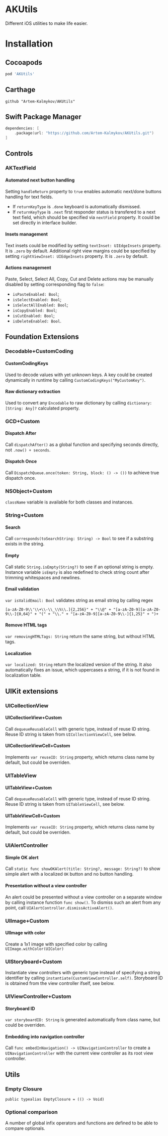 # AKUtils
Different iOS utilities to make life easier.

# Installation
## Cocoapods
```ruby
pod 'AKUtils'
```
## Carthage
```
github "Artem-Kalmykov/AKUtils"
```
## Swift Package Manager
```swift
dependencies: [
    .package(url: "https://github.com/Artem-Kalmykov/AKUtils.git")
]
```

## Controls

### AKTextField
#### Automated next button handling
Setting `handleReturn` property to `true` enables automatic next/done buttons handling for text fields.
- If `returnKeyType` is `.done` keyboard is automatically dismissed.
- If `returnKeyType` is `.next` first responder status is transfered to a next text field, which should be specified via `nextField` property. It could be set directly in interface builder.

#### Insets management
Text insets could be modified by setting `textInset: UIEdgeInsets` property. It is `.zero` by default.
Additional right view margins could be specified by setting `rightViewInset: UIEdgeInsets` property. It is `.zero` by default.

#### Actions management
Paste, Select, Select All, Copy, Cut and Delete actions may be manually disabled by setting corresponding flag to `false`:
- `isPasteEnabled: Bool`;
- `isSelectEnabled: Bool`;
- `isSelectAllEnabled: Bool`;
- `isCopyEnabled: Bool`;
- `isCutEnabled: Bool`;
- `isDeleteEnabled: Bool`.

## Foundation Extensions

### Decodable+CustomCoding
#### CustomCodingKeys
Used to decode values with yet unknown keys. A key could be created dynamically in runtime by calling `CustomCodingKeys("MyCustomKey")`.
#### Raw dictionary extraction
Used to convert any `Encodable` to raw dictionary by calling `dictionary: [String: Any]?` calculated property.

### GCD+Custom
#### Dispatch After
Call `dispatchAfter()` as a global function and specifying seconds directly, not `.now() + seconds`.
#### Dispatch Once
Call `DispatchQueue.once(token: String, block: () -> ())` to achieve true dispatch once.

### NSObject+Custom
`className` variable is available for both classes and instances.

### String+Custom
#### Search
Call `corresponds(toSearchString: String) -> Bool` to see if a substring exists in the string.
#### Empty
Call static `String.isEmpty(String?)` to see if an optional string is empty. Instance variable `isEmpty` is also redefined to check string count after trimming whitespaces and newlines.
#### Email validation
`var isValidEmail: Bool` validates string as email string by calling regex
```
[a-zA-Z0-9\\'\\+\\-\\_\\%\\.]{2,256}" + "\\@" + "[a-zA-Z0-9][a-zA-Z0-9\\-]{0,64}" + "(" + "\\." + "[a-zA-Z0-9][a-zA-Z0-9\\-]{1,25}" + ")+
```
#### Remove HTML tags
`var removingHTMLTags: String` return the same string, but without HTML tags.
#### Localization
`var localized: String` return the localized version of the string. It also automatically fixes an issue, which uppercases a string, if it is not found in localization table.

## UIKit extensions

### UICollectionView
#### UICollectionView+Custom
Call `dequeueReusableCell` with generic type, instead of reuse ID string. Reuse ID string is taken from `UICollectionViewCell`, see below.
#### UICollectionViewCell+Custom
Implements `var reuseID: String` property, which returns class name by default, but could be overriden.

### UITableView
#### UITableView+Custom
Call `dequeueReusableCell` with generic type, instead of reuse ID string. Reuse ID string is taken from `UITableViewCell`, see below.
#### UITableViewCell+Custom
Implements `var reuseID: String` property, which returns class name by default, but could be overriden.

### UIAlertController
#### Simple OK alert
Call `static func showOKAlert(title: String?, message: String?)` to show simple alert with a localized `OK` button and no button handling.
#### Presentation without a view controller
An alert could be presented without a view controller on a separate window by calling instance function `func show()`. To dismiss such an alert from any point, call `UIAlertController.dismissActiveAlert()`.

### UIImage+Custom
#### UIImage with color
Create a 1x1 image with specified color by calling `UIImage.withColor(UIColor)`

### UIStoryboard+Custom
Instantiate view controllers with generic type instead of specifying a string identifier by calling `instantiate(CustomViewController.self)`. Storyboard ID is obtained from the view controller ifself, see below.

### UIViewController+Custom
#### Storyboard ID
`var storyboardID: String` is generated automatically from class name, but could be overriden.

#### Embedding into navigation controller
Call `func embedInNavigation() -> UINavigationController` to create a `UINavigationController` with the current view controller as its root view controller.

## Utils
### Empty Closure
`public typealias EmptyClosure = (() -> Void)`
### Optional comparison
A number of global infix operators and functions are defined to be able to compare optionals.
